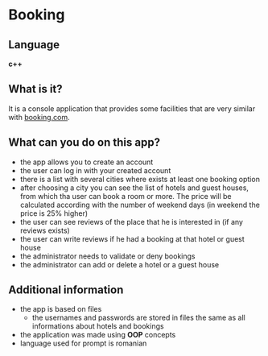 # Booking

## Language

__c++__

## What is it?

It is a console application that provides some facilities that are very similar with [booking.com](https://www.booking.com/index.ro.html?label=gen173nr-1DCAEoggI46AdIM1gEaMABiAEBmAEguAEXyAEM2AED6AEBiAIBqAIDuAKEh_iVBsACAdICJDJmZTVmZjgwLTEzOWEtNDE2Ni1iNzUzLTQ5NDFkMGQ1NWQ0ZtgCBOACAQ&sid=988c19d7255f0d48446f0e7e834c62c5&keep_landing=1&sb_price_type=total&).

## What can you do on this app?

* the app allows you to create an account
* the user can log in with your created account
* there is a list with several cities where exists at least one booking option
* after choosing a city you can see the list of hotels and guest houses, from which tha user can book a room or more. The price will be calculated  according with the number of weekend days (in weekend the price is 25% higher)
* the user can see reviews of the place that he is interested in (if any reviews exists)
* the user can write reviews if he had a booking at that hotel or guest house
* the administrator needs to validate or deny bookings
* the administrator can add or delete a hotel or a guest house

## Additional information

* the app is based on files
    - the usernames and passwords are stored in files the same as all informations about hotels and bookings
* the application was made using __OOP__ concepts
* language used for prompt is romanian